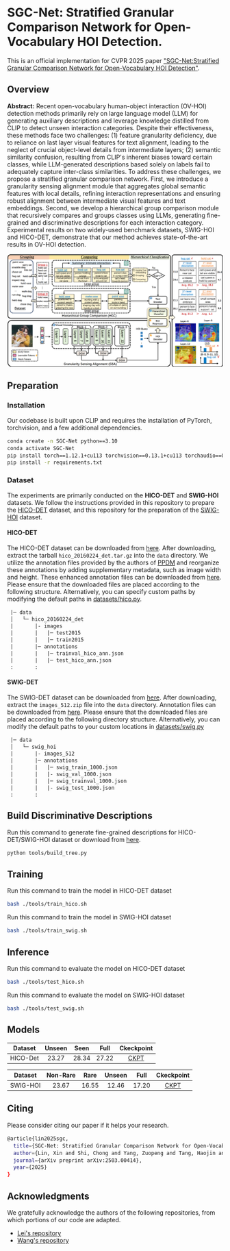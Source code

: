# SGC-Net: Stratified Granular Comparison Network for Open-Vocabulary HOI Detection.
This is an official implementation for CVPR 2025 paper ["SGC-Net:Stratified Granular Comparison Network for Open-Vocabulary HOI Detection"](https://arxiv.org/pdf/2503.00414).
## Overview
**Abstract:** Recent open-vocabulary human-object interaction (OV-HOI) detection methods primarily rely on large language model (LLM) for generating auxiliary descriptions and leverage knowledge distilled from CLIP to detect unseen interaction categories. Despite their effectiveness, these methods face two challenges: (1) feature granularity deficiency, due to reliance on last layer visual features for text alignment, leading to the neglect of crucial object-level details from intermediate layers; (2) semantic similarity confusion, resulting from CLIP's inherent biases toward certain classes, while LLM-generated descriptions based solely on labels fail to adequately capture inter-class similarities. To address these challenges, we propose a stratified granular comparison network. First, we introduce a granularity sensing alignment module that aggregates global semantic features with local details, refining interaction representations and ensuring robust alignment between intermediate visual features and text embeddings. Second, we develop a hierarchical group comparison module that recursively compares and groups classes using LLMs, generating fine-grained and discriminative descriptions for each interaction category. Experimental results on two widely-used benchmark datasets, SWIG-HOI and HICO-DET, demonstrate that our method achieves state-of-the-art results in OV-HOI detection. 

![GitHub Logo](data/framework.png)

## Preparation

### Installation

Our codebase is built upon CLIP and requires the installation of PyTorch, torchvision, and a few additional dependencies.


```bash
conda create -n SGC-Net python==3.10
conda activate SGC-Net
pip install torch==1.12.1+cu113 torchvision==0.13.1+cu113 torchaudio==0.12.1 --extra-index-url https://download.pytorch.org/whl/cu113
pip install -r requirements.txt
```

### Dataset

The experiments are primarily conducted on the **HICO-DET** and **SWIG-HOI** datasets. We follow the instructions provided in this repository to prepare the [HICO-DET](https://github.com/YueLiao/PPDM) dataset, and this repository for the preparation of the [SWIG-HOI](https://github.com/scwangdyd/large_vocabulary_hoi_detection) dataset.

#### HICO-DET

The HICO-DET dataset can be downloaded from [here](https://drive.google.com/open?id=1QZcJmGVlF9f4h-XLWe9Gkmnmj2z1gSnk). After downloading, extract the tarball `hico_20160224_det.tar.gz` into the `data` directory. We utilize the annotation files provided by the authors of [PPDM](https://github.com/YueLiao/PPDM) and reorganize these annotations by adding supplementary metadata, such as image width and height. These enhanced annotation files can be downloaded from [here](https://drive.google.com/open?id=1lqmevkw8fjDuTqsOOgzg07Kf6lXhK2rg). Please ensure that the downloaded files are placed according to the following structure. Alternatively, you can specify custom paths by modifying the default paths in [datasets/hico.py](./datasets/hico.py).



``` plain
 |─ data
 │   └─ hico_20160224_det
 |       |- images
 |       |   |─ test2015
 |       |   |─ train2015
 |       |─ annotations
 |       |   |─ trainval_hico_ann.json
 |       |   |─ test_hico_ann.json
 :       :
```

#### SWIG-DET

The SWIG-DET dataset can be downloaded from [here](https://swig-data-weights.s3.us-east-2.amazonaws.com/images_512.zip). After downloading, extract the `images_512.zip` file into the `data` directory. Annotation files can be downloaded from [here](https://drive.google.com/open?id=1GxNP99J0KP6Pwfekij_M1Z0moHziX8QN). Please ensure that the downloaded files are placed according to the following directory structure. Alternatively, you can modify the default paths to your custom locations in [datasets/swig.py](./datasets/swig.py)


``` plain
 |─ data
 │   └─ swig_hoi
 |       |- images_512
 |       |─ annotations
 |       |   |─ swig_train_1000.json
 |       |   |- swig_val_1000.json
 |       |   |─ swig_trainval_1000.json
 |       |   |- swig_test_1000.json
 :       :
```
## Build Discriminative Descriptions

Run this command to generate fine-grained descriptions for HICO-DET/SWIG-HOI dataset or download from [here]().

``` bash
python tools/build_tree.py
```


## Training

Run this command to train the model in HICO-DET dataset

``` bash
bash ./tools/train_hico.sh
```

Run this command to train the model in SWIG-HOI dataset

``` bash
bash ./tools/train_swig.sh
```


## Inference

Run this command to evaluate the model on HICO-DET dataset

``` bash
bash ./tools/test_hico.sh
```

Run this command to evaluate the model on SWIG-HOI dataset

``` bash
bash ./tools/test_swig.sh
```

## Models

| Dataset  | Unseen | Seen  | Full  | Ckeckpoint |
|:----------:|:--------:|:-------:|:-------:|:-------------:|
| HICO-Det | 23.27  | 28.34 | 27.22 |  [CKPT](https://pan.baidu.com/s/1E6F_aG_VTk-s93_DtRW57Q?pwd=guzd) |


| Dataset  | Non-Rare | Rare  | Unseen | Full  | Ckeckpoint |
|:--------:|:--------:|:-----:|:------:|:-----:|:-----------:|
| SWIG-HOI | 23.67    | 16.55 | 12.46  | 17.20 |[CKPT]()   |

## Citing
Please consider citing our paper if it helps your research.
```bash
@article{lin2025sgc,
  title={SGC-Net: Stratified Granular Comparison Network for Open-Vocabulary HOI Detection},
  author={Lin, Xin and Shi, Chong and Yang, Zuopeng and Tang, Haojin and Zhou, Zhili},
  journal={arXiv preprint arXiv:2503.00414},
  year={2025}
} 
```

## Acknowledgments 
We gratefully acknowledge the authors of the following repositories, from which portions of our code are adapted.
+ [Lei's repository](https://github.com/ltttpku/CMD-SE-release)
+ [Wang's repository](https://github.com/scwangdyd/promting_hoi) 

